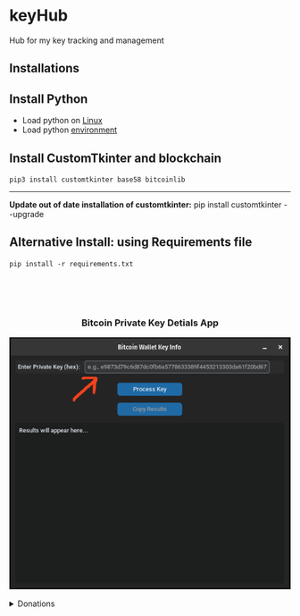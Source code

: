 # keyHub
Hub for my key tracking and management 


## Installations

## Install Python
- Load python on [Linux](./python311.md)
- Load python [environment](./loadPythonEnv.md)
## Install CustomTkinter and blockchain
    pip3 install customtkinter base58 bitcoinlib
---
**<if necessary> Update out of date installation of customtkinter:** pip install customtkinter --upgrade


## Alternative Install: using Requirements file 
    pip install -r requirements.txt 


</br>
</br>
</br>

<h3 align="center">Bitcoin Private Key Detials App</h3>
    <p align="center">
    <picture>
        <source media="(prefers-color-scheme: dark)" srcset="./images/view_privKey_00.png">
        <img src="./images/view_privKey_00.png">
    </picture>
    </p>
</h3>



<details>
<summary>Donations</summary>

 ##### QR CODE create by: [myself](https://github.com/Juniorduc44/qrGenGui)
 <h3 align="center">BITCOIN</h3>
 <h3 align="center">bc1qfm8dhsfp64z0tm9yrgl8sq60d5q89pu4y8z2j9</h3>
     <p align="center">
     <picture>
         <source media="(prefers-color-scheme: dark)" srcset="./images/qrDonation_keyHub.png">
         <img src="./images/qrDonation_keyHub.png">
     </picture>
     </p>
 </h3>


 </details>
